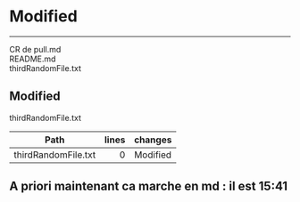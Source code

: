 # Modified            
------------------- 
CR de pull.md       
README.md          
thirdRandomFile.txt

Modified
-------------------
thirdRandomFile.txt

Path                | lines | changes
------------------- | -----:| --------
thirdRandomFile.txt |     0 | Modified


## A priori maintenant ca marche en md : il est 15:41